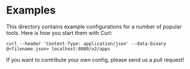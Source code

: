 # Examples

This directory contains example configurations for a number of popular tools.
Here is how you start them with Curl:

    curl --header 'Content-Type: application/json' --data-binary @<filename.json> localhost:8080/v2/apps

If you want to contribute your own config, please send us a pull request!
